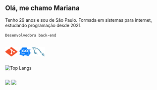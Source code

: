

Olá, me chamo Mariana
---
Tenho 29 anos e sou de São Paulo. Formada em sistemas para internet, estudando programação desde 2021.

` Desenvolvedora back-end ` 
<div style="display: inline_block"><br>
  <img align="center" alt="Mari-git" height="30" width="40" src="https://raw.githubusercontent.com/devicons/devicon/refs/heads/master/icons/git/git-original.svg">
  <img align="center" alt="Mari-go" height="30" width="40" src="https://raw.githubusercontent.com/devicons/devicon/refs/heads/master/icons/goland/goland-plain.svg">
  <img align="center" alt="Mari-mysql" height="30" width="40" src="https://raw.githubusercontent.com/devicons/devicon/refs/heads/master/icons/mysql/mysql-original.svg">
</div>
 
 ##

![Top Langs](https://github-readme-stats.vercel.app/api/top-langs/?username=MarianaOrsi&hide_progress=true&theme=gotham&custom_title=Tecnologias&langs_count=10)
  
  
  ##
   
<div> 
  <a href = "mailto:marianaorsi95@gmail.com"><img src="https://img.shields.io/badge/-Gmail-%23333?style=for-the-badge&logo=gmail&logoColor=white" target="_blank"></a>
  <a href="https://www.linkedin.com/in/mariana-orsi-762165224/" target="_blank"><img src="https://img.shields.io/badge/-LinkedIn-%230077B5?style=for-the-badge&logo=linkedin&logoColor=white" target="_blank"></a> 

 
</div>
